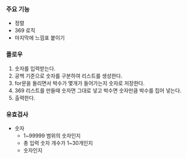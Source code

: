 ### 주요 기능
- 정렬
- 369 로직
- 마지막에 느낌표 붙이기

### 플로우
1. 숫자를 입력받는다.
2. 공백 기준으로 숫자를 구분하여 리스트를 생성한다.
3. for문을 돌리면서 박수가 몇개가 들어가는지 숫자로 저장한다.
3. 369 리스트를 만들때 숫자면 그대로 넣고 박수면 숫자만큼 박수를 집어 넣는다.
4. 출력한다.

### 유효검사
- 숫자
  - 1~99999 범위의 숫자인지
  - 총 입력 숫자 개수가 1~30개인지
  - 숫자인지
